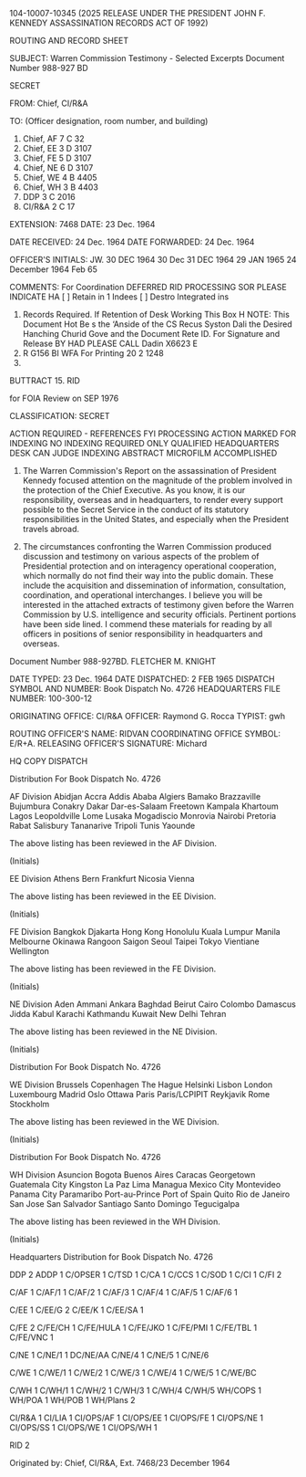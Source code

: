 104-10007-10345
(2025 RELEASE UNDER THE PRESIDENT JOHN F. KENNEDY ASSASSINATION RECORDS ACT OF 1992)

ROUTING AND RECORD SHEET

SUBJECT: Warren Commission Testimony - Selected Excerpts Document Number 988-927 BD

SECRET

FROM: Chief, CI/R&A

TO: (Officer designation, room number, and building)
1. Chief, AF 7 C 32
2. Chief, EE 3 D 3107
3. Chief, FE 5 D 3107
4. Chief, NE 6 D 3107
5. Chief, WE 4 B 4405
6. Chief, WH 3 B 4403
7. DDP 3 C 2016
8. CI/R&A 2 C 17

EXTENSION: 7468
DATE: 23 Dec. 1964

DATE RECEIVED: 24 Dec. 1964
DATE FORWARDED: 24 Dec. 1964

OFFICER'S INITIALS: JW.
30 DEC 1964
30 Dec
31 DEC 1964
29 JAN 1965
24 December 1964
Feb 65

COMMENTS:
For Coordination
DEFERRED
RID PROCESSING SOR
PLEASE INDICATE HA
[ ] Retain in 1
Indees
[ ] Destro
Integrated ins
1. Records
Required.
If Retention of
Desk Working
This Box H
NOTE: This Document
Hot Be
s the
‘Anside
of the CS Recus Syston Dali the
Desired Hanching Churid Gove
and the Document Rete ID.
For Signature and Release
BY HAD
PLEASE CALL
Dadin
X6623
E
13. R
G156
BI
WFA
For Printing 20
2
1248
14.
BUTTRACT
15.
RID

for FOIA Review on SEP 1976

CLASSIFICATION: SECRET

ACTION REQUIRED - REFERENCES
FYI
PROCESSING
ACTION
MARKED FOR INDEXING
NO INDEXING REQUIRED
ONLY QUALIFIED
HEADQUARTERS DESK
CAN JUDGE INDEXING
ABSTRACT
MICROFILM
ACCOMPLISHED

1. The Warren Commission's Report on the assassination of President Kennedy focused attention on the magnitude of the problem involved in the protection of the Chief Executive. As you know, it is our responsibility, overseas and in headquarters, to render every support possible to the Secret Service in the conduct of its statutory responsibilities in the United States, and especially when the President travels abroad.

2. The circumstances confronting the Warren Commission produced discussion and testimony on various aspects of the problem of Presidential protection and on interagency operational cooperation, which normally do not find their way into the public domain. These include the acquisition and dissemination of information, consultation, coordination, and operational interchanges. I believe you will be interested in the attached extracts of testimony given before the Warren Commission by U.S. intelligence and security officials. Pertinent portions have been side lined. I commend these materials for reading by all officers in positions of senior responsibility in headquarters and overseas.

Document Number 988-927BD.
FLETCHER M. KNIGHT

DATE TYPED: 23 Dec. 1964
DATE DISPATCHED: 2 FEB 1965
DISPATCH SYMBOL AND NUMBER: Book Dispatch No. 4726
HEADQUARTERS FILE NUMBER: 100-300-12

ORIGINATING OFFICE: CI/R&A
OFFICER: Raymond G. Rocca
TYPIST: gwh

ROUTING OFFICER'S NAME: RIDVAN
COORDINATING OFFICE SYMBOL: E/R+A.
RELEASING OFFICER'S SIGNATURE: Michard

HQ COPY DISPATCH

Distribution For
Book Dispatch No. 4726

AF Division
Abidjan
Accra
Addis Ababa
Algiers
Bamako
Brazzaville
Bujumbura
Conakry
Dakar
Dar-es-Salaam
Freetown
Kampala
Khartoum
Lagos
Leopoldville
Lome
Lusaka
Mogadiscio
Monrovia
Nairobi
Pretoria
Rabat
Salisbury
Tananarive
Tripoli
Tunis
Yaounde

The above listing has been reviewed in the AF Division.

(Initials)

EE Division
Athens
Bern
Frankfurt
Nicosia
Vienna

The above listing has been reviewed in the EE Division.

(Initials)

FE Division
Bangkok
Djakarta
Hong Kong
Honolulu
Kuala Lumpur
Manila
Melbourne
Okinawa
Rangoon
Saigon
Seoul
Taipei
Tokyo
Vientiane
Wellington

The above listing has been reviewed in the FE Division.

(Initials)

NE Division
Aden
Ammani
Ankara
Baghdad
Beirut
Cairo
Colombo
Damascus
Jidda
Kabul
Karachi
Kathmandu
Kuwait
New Delhi
Tehran

The above listing has been reviewed in the NE Division.

(Initials)

Distribution For
Book Dispatch No. 4726

WE Division
Brussels
Copenhagen
The Hague
Helsinki
Lisbon
London
Luxembourg
Madrid
Oslo
Ottawa
Paris
Paris/LCPIPIT
Reykjavik
Rome
Stockholm

The above listing has been reviewed in the WE Division.

(Initials)

Distribution For
Book Dispatch No. 4726

WH Division
Asuncion
Bogota
Buenos Aires
Caracas
Georgetown
Guatemala City
Kingston
La Paz
Lima
Managua
Mexico City
Montevideo
Panama City
Paramaribo
Port-au-Prince
Port of Spain
Quito
Rio de Janeiro
San Jose
San Salvador
Santiago
Santo Domingo
Tegucigalpa

The above listing has been reviewed in the WH Division.

(Initials)

Headquarters Distribution for
Book Dispatch No. 4726

DDP 2
ADDP 1
C/OPSER 1
C/TSD 1
C/CA 1
C/CCS 1
C/SOD 1
C/CI 1
C/FI 2

C/AF 1
C/AF/1 1
C/AF/2 1
C/AF/3 1
C/AF/4 1
C/AF/5 1
C/AF/6 1

C/EE 1
C/EE/G 2
C/EE/K 1
C/EE/SA 1

C/FE 2
C/FE/CH 1
C/FE/HULA 1
C/FE/JKO 1
C/FE/PMI 1
C/FE/TBL 1
C/FE/VNC 1

C/NE 1
C/NE/1 1
DC/NE/AA
C/NE/4 1
C/NE/5 1
C/NE/6

C/WE 1
C/WE/1 1
C/WE/2 1
C/WE/3 1
C/WE/4 1
C/WE/5 1
C/WE/BC

C/WH 1
C/WH/1 1
C/WH/2 1
C/WH/3 1
C/WH/4
C/WH/5
WH/COPS 1
WH/POA 1
WH/POB 1
WH/Plans 2

CI/R&A 1
CI/LIA 1
CI/OPS/AF 1
CI/OPS/EE 1
CI/OPS/FE 1
CI/OPS/NE 1
CI/OPS/SS 1
CI/OPS/WE 1
CI/OPS/WH 1

RID 2

Originated by: Chief, CI/R&A, Ext. 7468/23 December 1964
